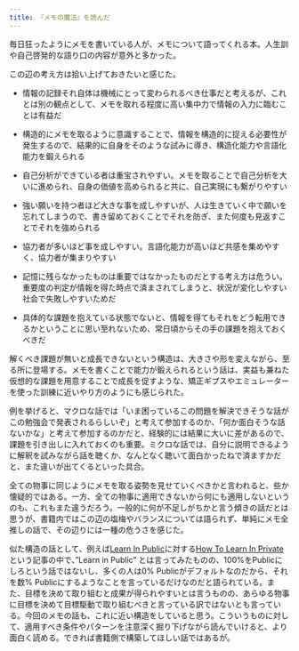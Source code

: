 ```yaml
---
title: 『メモの魔法』を読んだ
---
```

毎日狂ったようにメモを書いている人が、メモについて語ってくれる本。人生訓や自己啓発的な語り口の内容が意外と多かった。

この辺の考え方は拾い上げておきたいと感じた。

*   情報の記録それ自体は機械にとって変わられるべき仕事だと考えるが、これとは別の観点として、メモを取れる程度に高い集中力で情報の入力に臨むことは有益だ

*   構造的にメモを取るように意識することで、情報を構造的に捉える必要性が発生するので、結果的に自身をそのような試みに導き、構造化能力や言語化能力を鍛えられる

*   自己分析ができている者は重宝されやすい。メモを取ることで自己分析を大いに進められ、自身の価値を高められると共に、自己実現にも繋がりやすい
*   強い願いを持つ者ほど大きな事を成しやすいが、人は生きていく中で願いを忘れてしまうので、書き留めておくことでそれを防ぎ、また何度も見返すことでそれを強められる
*   協力者が多いほど事を成しやすい。言語化能力が高いほど共感を集めやすく、協力者が集まりやすい
*   記憶に残らなかったものは重要ではなかったものだとする考え方は危うい。重要度の判定が情報を得た時点で済まされてしまうと、状況が変化しやすい社会で失敗しやすいためだ
*   具体的な課題を抱えている状態でないと、情報を得てもそれをどう転用できるかということに思い至れないため、常日頃からその手の課題を抱えておくべきだ

解くべき課題が無いと成長できないという構造は、大きさや形を変えながら、至る所に登場する。メモを書くことで能力が鍛えられるという話は、実益も兼ねた仮想的な課題を用意することで成長を促すような、矯正ギプスやエミュレーターを使った訓練に近いやり方のようにも感じられた。

例を挙げると、マクロな話では「いま困っているこの問題を解決できそうな話がこの勉強会で発表されるらしいぞ」と考えて参加するのか、「何か面白そうな話ないかな」と考えて参加するのかだと、経験的には結果に大いに差があるので、課題を引き出しに入れておくのも重要。ミクロな話では、自分に説明できるように解釈を試みながら話を聴くか、なんとなく聴いて面白かったねで済ますかだと、また違いが出てくるといった具合。

全ての物事に同じようにメモを取る姿勢を見せていくべきかと言われると、些か懐疑的ではある。一方、全ての物事に適用できないから何にも適用しないというのも、これもまた違うだろう。一般的に何が不足しがちかと言う傾きの話だとは思うが、書籍内ではこの辺の塩梅やバランスについては語られず、単純にメモ全推しの話で、その辺りには一種の危うさを感じた。

似た構造の話として、例えば[Learn In Public](https://www.swyx.io/learn-in-public/)に対する[How To Learn In Private](https://www.swyx.io/learn-in-private)という記事の中で、”Learn in Public” とは言ってみたものの、100%をPublicにしろという話ではないし、多くの人は0% Publicがデフォルトなのだから、それを数% Publicにするようなことを言っているだけなのだと語られている。また、目標を決めて取り組むと成果が得られやすいとは言うものの、あらゆる物事に目標を決めて目標駆動で取り組むべきと言っている訳ではないとも言っている。今回のメモの話も、これに近い構造をしていると思う。こういうものに対して、適用すべき条件やパターンを注意深く掘り下げながら読んでいけると、より面白く読める。できれば書籍側で構築してほしい話ではあるが。
